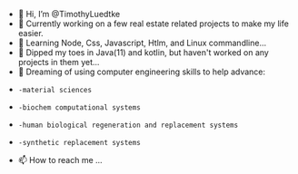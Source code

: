 - 👋 Hi, I’m @TimothyLuedtke
- 👀 Currently working on a few real estate related projects to make my life easier.
- 🌱 Learning Node, Css, Javascript, Htlm, and Linux commandline...
- 🌱 Dipped my toes in Java(11) and kotlin, but haven't worked on any projects in them yet...
- 💞️ Dreaming of using computer engineering skills to help advance:
-     -material sciences
-     -biochem computational systems
-     -human biological regeneration and replacement systems
-     -synthetic replacement systems
- 📫 How to reach me ...

<!---
TimothyLuedtke/TimothyLuedtke is a ✨ special ✨ repository because its `README.md` (this file) appears on your GitHub profile.
You can click the Preview link to take a look at your changes.
--->

